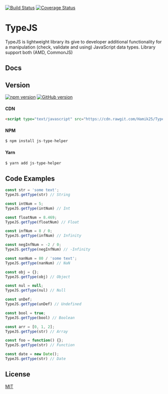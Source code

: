 [![Build Status](https://travis-ci.org/Hamik25/TypeJS.svg?branch=master)](https://travis-ci.org/Hamik25/TypeJS)
[![Coverage Status](https://coveralls.io/repos/github/Hamik25/TypeJS/badge.svg)](https://coveralls.io/github/Hamik25/TypeJS)

# TypeJS

TypeJS is lightweight library its give to developer additional functionality for a manipulation (check, validate and using)        JavaScript data types. 
Library support both (AMD, CommonJS)

## Docs

## Version
[![npm version](https://badge.fury.io/js/js-type-helper.svg)](https://badge.fury.io/js/js-type-helper)
[![GitHub version](https://badge.fury.io/gh/Hamik25%2FTypeJS.svg)](https://badge.fury.io/gh/Hamik25%2FTypeJS)

#### CDN
```html
<script type="text/javascript" src="https://cdn.rawgit.com/Hamik25/TypeJS/master/dist/bundle.js"></script>
```

#### NPM
```js
$ npm install js-type-helper
```

#### Yarn
```js
$ yarn add js-type-helper
```

## Code Examples
```js
const str = 'some text';
TypeJS.getType(str) // String

const intNum = 5;
TypeJS.getType(intNum) // Int

const floatNum = 8.469;
TypeJS.getType(floatNum) // Float

const infNum = 8 / 0;
TypeJS.getType(infNum) // Infinity

const negInfNum = -2 / 0;
TypeJS.getType(negInfNum) // -Infinity

const nanNum = 80 / 'some text';
TypeJS.getType(nanNum) // NaN

const obj = {};
TypeJS.getType(obj) // Object

const nul = null;
TypeJS.getType(nul) // Null

const unDef;
TypeJS.getType(unDef) // Undefined

const bool = true;
TypeJS.getType(bool) // Boolean

const arr = [0, 1, 2];
TypeJS.getType(str) // Array

const foo = function() {};
TypeJS.getType(str) // Function

const date = new Date();
TypeJS.getType(str) // Date
```

## License

[MIT](https://github.com/Hamik25/TypeJS/blob/dev/LICENSE)

